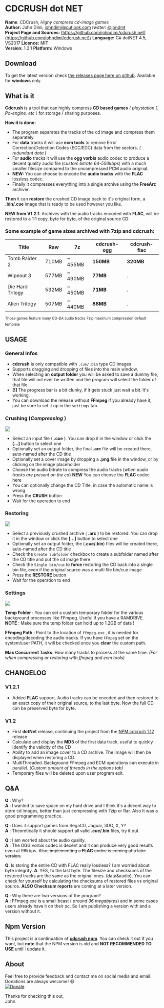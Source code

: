 # CDCRUSH dot NET

**Name**: CDCrush, *Highy compress cd-image games*\
**Author:** John Dimi, <johndimi@outlook.com> *twitter*: [@jondmt](https://twitter.com/jondmt)\
**Project Page and Sources:** [https://github.com/johndimi/cdcrush.net](https://github.com/johndimi/cdcrush.net)\
**Language:** C# dotNET 4.5, VS2017 **Licence:** MIT\
**Version:** 1.2.1 **Platform:** Windows

## Download
To get the latest version check [the releases page here on github](https://github.com/johndimi/cdcrush.net/releases). Available for **windows** only.

## What is it

**Cdcrush** is a tool that can highly compress **CD based games** *( playstation 1, Pc-engine, etc )* for storage / sharing purposes. 

**How it is done:** 

- The program separates the tracks of the cd image and compress them separately.
- For **data** tracks it will use **ecm tools** to remove Error Correction/Detection Codes (ECC/EDC) data from the sectors. *( redundant data )*
- For  **audio** tracks it will use the **ogg vorbis** audio codec to produce a decent quality audio file (*custom bitrate 64-500kbps*) with a much smaller filesize compared to the uncompressed PCM audio original.
- **NEW:** You can choose to encode the **audio tracks** with the **FLAC** lossless codec.
- Finally it compresses everything into a single archive using the **FreeArc** archiver.
 
**Then**  it can  **restore** the crushed CD image back to it's original form, a **.bin/.cue** image that is ready to be used however you like.

**NEW from V1.2.1**: Archives with the audio tracks encoded with **FLAC**, will be restored to a 1:1 copy, byte for byte, of the original source CD
 
### Some example of game sizes archived with 7zip and cdcrush:

| Title             |  Raw    | 7z      | cdcrush-ogg|  cdcrush-flac |
| ----------------- | ------- | ------  | -----------  | -------|
| Tomb Raider 2     |  710MB  |  ~ 455MB  | **150MB**  | **320MB** |
| Wipeout 3         |  577MB  |  ~ 490MB  | **77MB**   | .|
| Die Hard Trilogy  |  532MB  |  ~ 450MB  | **71MB**   | .|
| Alien Trilogy     |  507MB  |  ~ 440MB  | **88MB**   | .|

<sup>Those games feature many CD-DA audio tracks</sup>
<sup>7zip maximum compression default template</sup>

## USAGE

### General Infos

- **cdcrush** is only compatible with `.cue/.bin` type CD images
- Supports dragging and dropping of files into the main window.
- When selecting an **output folder** you will be asked to save a dummy file, that file will not ever be written and the program will select the folder of that file.
- **[!]** The progress bar is a bit clunky, if it gets stuck just wait a bit. It's working.
- You can download the release without **FFmpeg** if you already have it, just be sure to set it up in the `settings` tab.

### Crushing  (*Compressing* )

![](https://i.imgur.com/SGJcHUo.png)
- Select an input file ( **.cue** ). You can drop it in the window or click the **[...]** button to select one
- Optionally set an output folder, the final **.arc** file will be created there, auto-named after the CD title
- Optionally set a cover image by dropping a **.png** file in the window, or by clicking on the image placeholder
- Choose the audio bitrate to compress the audio tracks (*when audio tracks are present on the cd*) **NEW** You can choose the **FLAC** codec here
- You can optionally change the CD Title, in case the automatic name is wrong
- Press the **CRUSH** button
- Wait for the operation to end

### Restoring

![](https://i.imgur.com/KtDuMuw.png)

- Select a previously crushed archive ( **.arc** ) to be restored. You can drop it in the window or click the **[...]** button to select one
- Optionally set an output folder, the (**.cue/.bin**) files will be created there, auto-named after the CD title
- Check the `Create subfolder` checkbox to create a subfolder named after the CD title and put the cd image there
- Check the `Single bin/cue` to **force** restoring the CD back into a single bin file, even if the original source was a multi file bin/cue image
- Press the **RESTORE** button
- Wait for the operation to end

### Settings

![](https://i.imgur.com/mtlI5DR.png)

**Temp Folder** :
 You can set a custom temporary folder for the various background processes like FFmpeg. Useful if you have a RAMDRIVE. \
 **NOTE** : Make sure the temp folder can hold up to 1.2GB of data !

**FFmpeg Path** :
Point to the location of `ffmpeg.exe` , it is needed for encoding/decoding the audio tracks. If you have `FFmpeg` set on the system/user PATH, it will be checked once you **clear** the custom path.

**Max Concurrent Tasks**:
How many tracks to process at the same time. *(For when compressing or restoring with ffmpeg and ecm tools)*


## CHANGELOG

### V1.2.1
- Added **FLAC** support. Audio tracks can be encoded and then restored to an exact copy of their original source, to the last byte. Now the full CD can be preserved byte for byte.
### V1.2
 - First **dotNet** release, continuing the project from the [NPM cdcrush 1.12](https://www.npmjs.com/package/cdcrush)  release
 - Calculate and display the **MD5** of the first data track, useful to quickly identify the validity of the CD
 - Ability to add an image cover to a CD archive. The image will then be displayed when restoring a CD.
 - MultiThreaded. Background FFmpeg and ECM operations can execute in parallel. *(Custom amount of threads in the options tab)*
 - Temporary files will be deleted upon user program exit.

## Q&A

**Q** : Why?\
**A** : I wanted to save space on my hard drive and I think it's a decent way to store cd images, better than just compressing with 7zip or Rar. Also It was a good programming practice.

**Q** : Does it support games from SegaCD, Jaguar, 3DO, X, Y?\
**A** : Theoretically it should support all valid **.cue/.bin** files, try it out.

**Q** : I am worried about the audio quality.\
**A** : The OGG vorbis codec is decent and it can produce very good results even at 96kbps. ~~Also, implementing a **FLAC** codec is coming at a later version.~~

**Q**: Is storing the entire CD with FLAC really lossless? I am worried about byte integrity.
**A**: YES, to the last byte. The filesize and checksums of the restored tracks are the same as the original ones. (data&audio). You can check for yourself by calculating the checksums of restored files vs original source. **ALSO Checksum reports** are coming at a later version.

**Q** : Why there are two versions of the program?\
**A** : FFmpeg.exe is a small beast ( *around 36 megabytes*) and in some cases users already have it on their pc. So I am publishing a version with and a version without it.


## Npm Version

This project is a continuation of [**cdcrush npm**](https://www.npmjs.com/package/cdcrush).  You can check it out if you want, but **note** that the NPM version is old and **NOT RECOMMENDED TO USE** until I update it.

## About

Feel free to provide feedback and contact me on social media and email. Donations are always welcome! :smile: \
[![Donate](https://www.paypalobjects.com/en_US/i/btn/btn_donate_LG.gif)](https://www.paypal.me/johndimi)

Thanks for checking this out,\
John.
